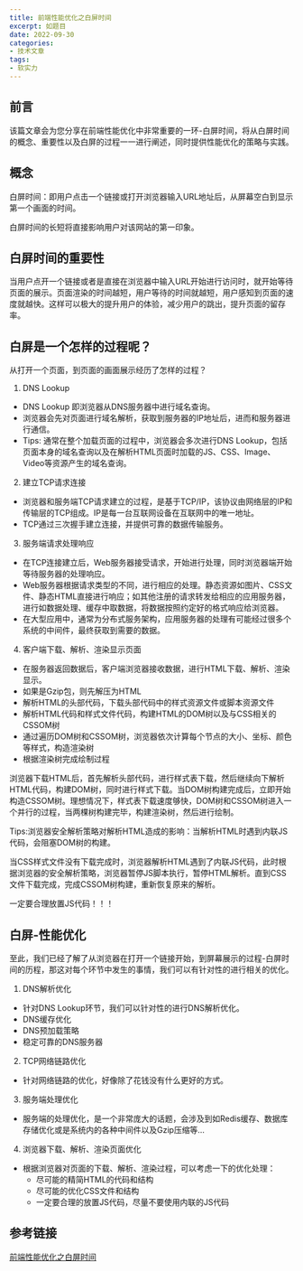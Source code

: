```yaml
---
title: 前端性能优化之白屏时间
excerpt: 如题目
date: 2022-09-30
categories:
- 技术文章
tags:
- 软实力
---
```


## 前言
该篇文章会为您分享在前端性能优化中非常重要的一环-白屏时间，将从白屏时间的概念、重要性以及白屏的过程一一进行阐述，同时提供性能优化的策略与实践。

## 概念
白屏时间：即用户点击一个链接或打开浏览器输入URL地址后，从屏幕空白到显示第一个画面的时间。

白屏时间的长短将直接影响用户对该网站的第一印象。

## 白屏时间的重要性
当用户点开一个链接或者是直接在浏览器中输入URL开始进行访问时，就开始等待页面的展示。页面渲染的时间越短，用户等待的时间就越短，用户感知到页面的速度就越快。这样可以极大的提升用户的体验，减少用户的跳出，提升页面的留存率。

## 白屏是一个怎样的过程呢？
从打开一个页面，到页面的画面展示经历了怎样的过程？
1. DNS Lookup
  - DNS Lookup 即浏览器从DNS服务器中进行域名查询。
  - 浏览器会先对页面进行域名解析，获取到服务器的IP地址后，进而和服务器进行通信。
  - Tips: 通常在整个加载页面的过程中，浏览器会多次进行DNS Lookup，包括页面本身的域名查询以及在解析HTML页面时加载的JS、CSS、Image、Video等资源产生的域名查询。
2. 建立TCP请求连接
  - 浏览器和服务端TCP请求建立的过程，是基于TCP/IP，该协议由网络层的IP和传输层的TCP组成。IP是每一台互联网设备在互联网中的唯一地址。
  - TCP通过三次握手建立连接，并提供可靠的数据传输服务。
3. 服务端请求处理响应
  - 在TCP连接建立后，Web服务器接受请求，开始进行处理，同时浏览器端开始等待服务器的处理响应。
  - Web服务器根据请求类型的不同，进行相应的处理。静态资源如图片、CSS文件、静态HTML直接进行响应；如其他注册的请求转发给相应的应用服务器，进行如数据处理、缓存中取数据，将数据按照约定好的格式响应给浏览器。
  - 在大型应用中，通常为分布式服务架构，应用服务器的处理有可能经过很多个系统的中间件，最终获取到需要的数据。
4. 客户端下载、解析、渲染显示页面
  - 在服务器返回数据后，客户端浏览器接收数据，进行HTML下载、解析、渲染显示。
  - 如果是Gzip包，则先解压为HTML
  - 解析HTML的头部代码，下载头部代码中的样式资源文件或脚本资源文件
  - 解析HTML代码和样式文件代码，构建HTML的DOM树以及与CSS相关的CSSOM树
  - 通过遍历DOM树和CSSOM树，浏览器依次计算每个节点的大小、坐标、颜色等样式，构造渲染树
  - 根据渲染树完成绘制过程

浏览器下载HTML后，首先解析头部代码，进行样式表下载，然后继续向下解析HTML代码，构建DOM树，同时进行样式下载。当DOM树构建完成后，立即开始构造CSSOM树。理想情况下，样式表下载速度够快，DOM树和CSSOM树进入一个并行的过程，当两棵树构建完毕，构建渲染树，然后进行绘制。

Tips:浏览器安全解析策略对解析HTML造成的影响：当解析HTML时遇到内联JS代码，会阻塞DOM树的构建。

当CSS样式文件没有下载完成时，浏览器解析HTML遇到了内联JS代码，此时根据浏览器的安全解析策略，浏览器暂停JS脚本执行，暂停HTML解析。直到CSS文件下载完成，完成CSSOM树构建，重新恢复原来的解析。

一定要合理放置JS代码！！！

## 白屏-性能优化
至此，我们已经了解了从浏览器在打开一个链接开始，到屏幕展示的过程-白屏时间的历程，那这对每个环节中发生的事情，我们可以有针对性的进行相关的优化。
1. DNS解析优化
  - 针对DNS Lookup环节，我们可以针对性的进行DNS解析优化。
  - DNS缓存优化
  - DNS预加载策略
  - 稳定可靠的DNS服务器
2. TCP网络链路优化
  - 针对网络链路的优化，好像除了花钱没有什么更好的方式。
3. 服务端处理优化
  - 服务端的处理优化，是一个非常庞大的话题，会涉及到如Redis缓存、数据库存储优化或是系统内的各种中间件以及Gzip压缩等…
4. 浏览器下载、解析、渲染页面优化
  - 根据浏览器对页面的下载、解析、渲染过程，可以考虑一下的优化处理：
    - 尽可能的精简HTML的代码和结构
    - 尽可能的优化CSS文件和结构
    - 一定要合理的放置JS代码，尽量不要使用内联的JS代码

## 参考链接
[前端性能优化之白屏时间](https://blog.csdn.net/qianyu6200430/article/details/109589895)

